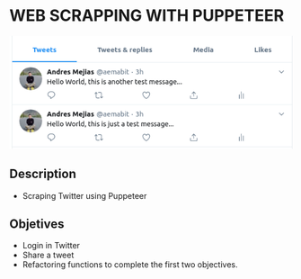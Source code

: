 # WEB SCRAPPING WITH PUPPETEER
![screenshot-result](twitter-preview.png)

## Description
* Scraping Twitter using Puppeteer

## Objetives
* Login in Twitter
* Share a tweet 
* Refactoring functions to complete the first two objectives.